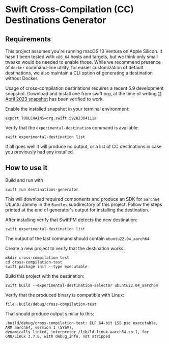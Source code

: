 # Swift Cross-Compilation (CC) Destinations Generator

## Requirements

This project assumes you're running macOS 13 Ventura on Apple Silicon. It hasn't been tested with `x86_64` hosts and
targets, but we think only small tweaks would be needed to enable those. While we recommend presence of `docker`
command-line utility, for easier customization of default destinations, we also maintain a CLI option of generating a
destination without Docker.

Usage of cross-compilation destinations requires a recent 5.9 development snapshot. Download and install one from
swift.org, at the time of writing [11 April 2023
snapshot](https://download.swift.org/swift-5.9-branch/xcode/swift-5.9-DEVELOPMENT-SNAPSHOT-2023-04-11-a/swift-5.9-DEVELOPMENT-SNAPSHOT-2023-04-11-a-osx.pkg)
has been verified to work.

Enable the installed snapshot in your terminal environment:

```
export TOOLCHAINS=org.swift.59202304111a
```

Verify that the `experimental-destination` command is available:

```
swift experimental-destination list
```

If all goes well it will produce no output, or a list of CC destinations in case you previously had any installed.

## How to use it

Build and run with

```
swift run destinations-generator
```

This will download required components and produce an SDK for `aarch64` Ubuntu Jammy in the `Bundles` subdirectory of 
this project. Follow the steps printed at the end of generator's output for installing the destination.

After installing verify that SwiftPM detects the new destination:

```
swift experimental-destination list
```

The output of the last command should contain `ubuntu22.04_aarch64`.

Create a new project to verify that the destination works:

```
mkdir cross-compilation test
cd cross-compilation-test
swift package init --type executable
```

Build this project with the destination:

```
swift build --experimental-destination-selector ubuntu22.04_aarch64
```

Verify that the produced binary is compatible with Linux:

```
file .build/debug/cross-compilation-test
```

That should produce output similar to this:

```
.build/debug/cross-compilation-test: ELF 64-bit LSB pie executable, ARM aarch64, version 1 (SYSV), 
dynamically linked, interpreter /lib/ld-linux-aarch64.so.1, for GNU/Linux 3.7.0, with debug_info, not stripped
```
